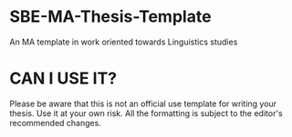 # SBE-MA-Thesis-Template
An MA template in work oriented towards Linguistics studies

# CAN I USE IT?

Please be aware that this is not an official use template for writing your thesis.
Use it at your own risk. All the formatting is subject to the editor's recommended changes.
